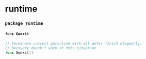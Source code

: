 # runtime

### `package runtime`

#### `func Goexit`

```go
// Terminate current goroutine with all defer finish elegantly.
// Recovery doesn't work at this situation.
func Goexit()
```


